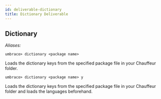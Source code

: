```yaml
---
id: deliverable-dictionary
title: Dictionary Deliverable
---
```


## Dictionary

_Aliases: <none>_

    umbraco> dictionary <package name>

Loads the dictionary keys from the specified package file in your Chauffeur folder.

    umbraco> dictionary <package name> y

Loads the dictionary keys from the specified package file in your Chauffeur folder and loads the languages beforehand.
